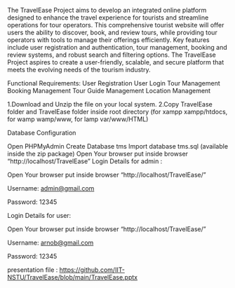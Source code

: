 
The TravelEase Project aims to develop an integrated online platform designed to enhance the travel experience for tourists and streamline operations for tour operators. This comprehensive tourist website will offer users the ability to discover, book, and review tours, while providing tour operators with tools to manage their offerings efficiently. Key features include user registration and authentication, tour management, booking and review systems, and robust search and filtering options. The TravelEase Project aspires to create a user-friendly, scalable, and secure platform that meets the evolving needs of the tourism industry.

Functional Requirements:
User Registration
User Login
Tour Management
Booking Management
Tour Guide Management
Location Management

1.Download and Unzip the file on your local system.
2.Copy TravelEase folder and TravelEase folder inside root directory (for xampp xampp/htdocs, for wamp wamp/www, for lamp var/www/HTML)

Database Configuration

Open PHPMyAdmin
Create Database tms
Import database tms.sql (available inside the zip package)
Open Your browser put inside browser “http://localhost/TravelEase”
Login Details for admin : 

Open Your browser put inside browser “http://localhost/TravelEase/”

Username: admin@gmail.com

Password: 12345

Login Details for user: 

Open Your browser put inside browser “http://localhost/TravelEase/”

Username: arnob@gmail.com

Password: 12345

presentation file : https://github.com/IIT-NSTU/TravelEase/blob/main/TravelEase.pptx
